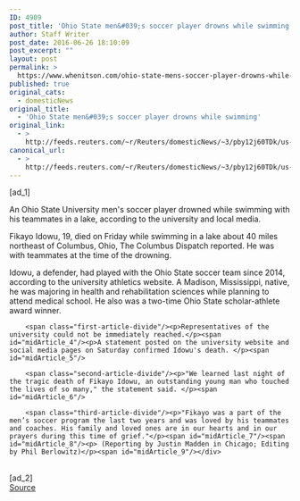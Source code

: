 ```yaml
---
ID: 4909
post_title: 'Ohio State men&#039;s soccer player drowns while swimming'
author: Staff Writer
post_date: 2016-06-26 18:10:09
post_excerpt: ""
layout: post
permalink: >
  https://www.whenitson.com/ohio-state-mens-soccer-player-drowns-while-swimming/
published: true
original_cats:
  - domesticNews
original_title:
  - 'Ohio State men&#039;s soccer player drowns while swimming'
original_link:
  - >
    http://feeds.reuters.com/~r/Reuters/domesticNews/~3/pby12j60TDk/us-ohio-drowning-idUSKCN0ZC0X4
canonical_url:
  - >
    http://feeds.reuters.com/~r/Reuters/domesticNews/~3/pby12j60TDk/us-ohio-drowning-idUSKCN0ZC0X4
---
```

 [ad_1]
<br><div id="articleText">
<span id="midArticle_start"/>

<span id="midArticle_0"/><span class="focusParagraph" readability="4"><p><span class="articleLocatio&lt;/span&gt;n">An Ohio State University men's soccer player drowned while swimming with his teammates in a lake, according to the university and local media. </span></p></span><span id="midArticle_1"/><p>Fikayo Idowu, 19, died on Friday while swimming in a lake about 40 miles northeast of Columbus, Ohio, The Columbus Dispatch reported. He was with teammates at the time of the drowning. </p><span id="midArticle_2"/><p>Idowu, a defender, had played with the Ohio State soccer team since 2014, according to the university athletics website. A Madison, Mississippi, native, he was majoring in health and rehabilitation sciences while planning to attend medical school. He also was a two-time Ohio State scholar-athlete award winner.</p><span id="midArticle_3"/>
        
        <span class="first-article-divide"/><p>Representatives of the university could not be immediately reached.</p><span id="midArticle_4"/><p>A statement posted on the university website and social media pages on Saturday confirmed Idowu's death. </p><span id="midArticle_5"/>
        
        <span class="second-article-divide"/><p>"We learned last night of the tragic death of Fikayo Idowu, an outstanding young man who touched the lives of so many," the statement said. </p><span id="midArticle_6"/>
        
        <span class="third-article-divide"/><p>"Fikayo was a part of the men’s soccer program the last two years and was loved by his teammates and coaches. His family and loved ones are in our hearts and in our prayers during this time of grief."</p><span id="midArticle_7"/><span id="midArticle_8"/><p> (Reporting by Justin Madden in Chicago; Editing by Phil Berlowitz)</p><span id="midArticle_9"/></div>
<br>[ad_2]
<br><a href="http://feeds.reuters.com/~r/Reuters/domesticNews/~3/pby12j60TDk/us-ohio-drowning-idUSKCN0ZC0X4">Source </a>
